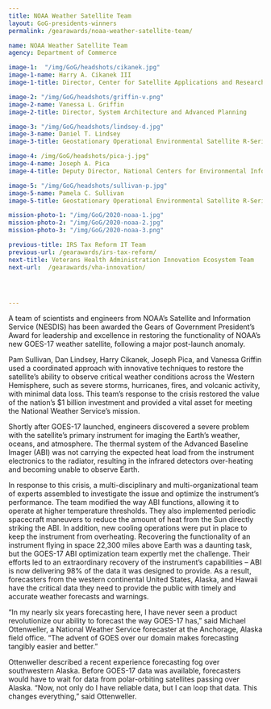 ```yaml
---
title: NOAA Weather Satellite Team
layout: GoG-presidents-winners
permalink: /gearawards/noaa-weather-satellite-team/

name: NOAA Weather Satellite Team
agency: Department of Commerce

image-1:  "/img/GoG/headshots/cikanek.jpg"
image-1-name: Harry A. Cikanek III
image-1-title: Director, Center for Satellite Applications and Research - STAR

image-2: "/img/GoG/headshots/griffin-v.png"
image-2-name: Vanessa L. Griffin
image-2-title: Director, System Architecture and Advanced Planning

image-3: "/img/GoG/headshots/lindsey-d.jpg"
image-3-name: Daniel T. Lindsey
image-3-title: Geostationary Operational Environmental Satellite R-Series Program Scientist

image-4: /img/GoG/headshots/pica-j.jpg"
image-4-name: Joseph A. Pica
image-4-title: Deputy Director, National Centers for Environmental Information

image-5: "/img/GoG/headshots/sullivan-p.jpg"
image-5-name: Pamela C. Sullivan
image-5-title: Geostationary Operational Environmental Satellite R-Series Program Director

mission-photo-1: "/img/GoG/2020-noaa-1.jpg"
mission-photo-2: "/img/GoG/2020-noaa-2.jpg"
mission-photo-3: "/img/GoG/2020-noaa-3.png"

previous-title: IRS Tax Reform IT Team
previous-url: /gearawards/irs-tax-reform/
next-title: Veterans Health Administration Innovation Ecosystem Team
next-url:  /gearawards/vha-innovation/




---
```

A team of scientists and engineers from NOAA’s Satellite and Information Service (NESDIS) has been awarded the Gears of Government President’s Award for leadership and excellence in restoring the functionality of NOAA’s new GOES-17 weather satellite, following a major post-launch anomaly.

Pam Sullivan, Dan Lindsey, Harry Cikanek, Joseph Pica, and Vanessa Griffin used a coordinated approach with innovative techniques to restore the satellite’s ability to observe critical weather conditions across the Western Hemisphere, such as severe storms, hurricanes, fires, and volcanic activity, with minimal data loss. This team’s response to the crisis restored the value of the nation’s $1 billion investment and provided a vital asset for meeting the National Weather Service’s mission.

Shortly after GOES-17 launched, engineers discovered a severe problem with the satellite’s primary instrument for imaging the Earth’s weather, oceans, and atmosphere. The thermal system of the Advanced Baseline Imager (ABI) was not carrying the expected heat load from the instrument electronics to the radiator, resulting in the infrared detectors over-heating and becoming unable to observe Earth.

In response to this crisis, a multi-disciplinary and multi-organizational team of experts assembled to investigate the issue and optimize the instrument’s performance. The team modified the way ABI functions, allowing it to operate at higher temperature thresholds. They also implemented periodic spacecraft maneuvers to reduce the amount of heat from the Sun directly striking the ABI. In addition, new cooling operations were put in place to keep the instrument from overheating.
Recovering the functionality of an instrument flying in space 22,300 miles above Earth was a daunting task, but the GOES-17 ABI optimization team expertly met the challenge. Their efforts led to an extraordinary recovery of the instrument’s capabilities – ABI is now delivering 98% of the data it was designed to provide. As a result, forecasters from the western continental United States, Alaska, and Hawaii have the critical data they need to provide the public with timely and accurate weather forecasts and warnings.  

<div class="testimonial-blockquote">
  <p>“In my nearly six years forecasting here, I have never seen a product revolutionize our ability to forecast the way GOES-17 has,” said Michael Ottenweller, a National Weather Service forecaster at the Anchorage, Alaska field office. “The advent of GOES over our domain makes forecasting tangibly easier and better.”</p>
</div>  

Ottenweller described a recent experience forecasting fog over southwestern Alaska. Before GOES-17 data was available, forecasters would have to wait for data from polar-orbiting satellites passing over Alaska. “Now, not only do I have reliable data, but I can loop that data. This changes everything,” said Ottenweller.

